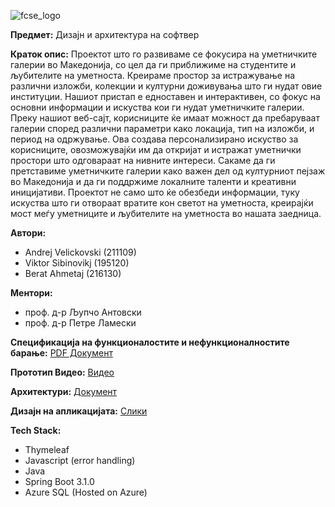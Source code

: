 ![fcse_logo](https://2018.skopje.wordcamp.org/files/2018/09/Logo_FINKI_UKIM_EN.jpg)

**Предмет:** Дизајн и архитектура на софтвер

**Краток опис:**
Проектот што го развиваме се фокусира на уметничките галерии во Македонија, со цел да ги приближиме на студентите и љубителите на уметноста. Креираме простор за истражување на различни изложби, колекции и културни доживувања што ги нудат овие институции. Нашиот пристап е едноставен и интерактивен, со фокус на основни информации и искуства кои ги нудат уметничките галерии.
 Преку нашиот веб-сајт, корисниците ќе имаат можност да пребаруваат галерии според различни параметри како локација, тип на изложби, и период на одржување. Ова создава персонализирано искуство за корисниците, овозможувајќи им да откријат и истражат уметнички простори што одговараат на нивните интереси.
 Сакаме да ги претставиме уметничките галерии како важен дел од културниот пејзаж во Македонија и да ги поддржиме локалните таленти и креативни иницијативи. Проектот не само што ќе обезбеди информации, туку искуства што ги отвораат вратите кон светот на уметноста, креирајќи мост меѓу уметниците и љубителите на уметноста во нашата заедница.
 
**Автори:**
- Andrej Velickovski (211109)
- Viktor Sibinovikj (195120)
- Berat Ahmetaj (216130)

**Ментори:** 
- проф. д-р Љупчо Антовски
- проф. д-р Петре Ламески
  
**Спецификација на функционалостите и нефункционалностите барање:** [PDF Документ](https://github.com/BeratAhmetaj/MuseumApp/tree/main/HOMEWORK%201)

**Прототип Видео:** [Видео](https://github.com/BeratAhmetaj/MuseumApp/tree/main/HOMEWORK%202)

**Архитектури:** [Документ](https://github.com/BeratAhmetaj/MuseumApp/tree/main/HOMEWORK%202)

**Дизајн на апликацијата:** [Слики](https://github.com/BeratAhmetaj/MuseumApp/tree/main/HOMEWORK%202)

**Tech Stack:** 
- Thymeleaf
- Javascript (error handling)
- Java
- Spring Boot 3.1.0
- Azure SQL (Hosted on Azure)
